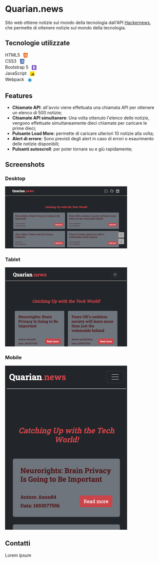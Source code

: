 # Quarian.news

Sito web ottiene notizie sul mondo della tecnologia dall'API [Hackernews](https://github.com/HackerNews/API), che permette di ottenere notizie sul mondo della tecnologia.

## Tecnologie utilizzate
<ul style="list-style-type: none; padding-left: 0;">
    <li>HTML5 <img src="src/assets/images/html-icon.png" alt="HTML5" height="20" style="vertical-align: middle; margin-left: 5px;"/></li>
    <li>CSS3 <img src="src/assets/images/css-icon.png" alt="CSS3" height="20" style="vertical-align: middle; margin-left: 5px;"/></li>
    <li>Bootstrap 5 <img src="src/assets/images/bootstrap-icon.png" alt="Bootstrap 5" height="20" style="vertical-align: middle; margin-left: 5px;"/></li>
    <li>JavaScript <img src="src/assets/images/javascript-icon.png" alt="JavaScript" height="20" style="vertical-align: middle; margin-left: 5px;"/></li>
    <li>Webpack <img src="src/assets/images/webpack-icon.png" alt="Webpack" height="20" style="vertical-align: middle; margin-left: 5px;"/></li>
</ul>

## Features
- **Chiamate API**: all'avvio viene effettuata una chiamata API per ottenere un elenco di 500 notizie;
- **Chiamate API simultanere**: Una volta ottenuto l'elenco delle notizie, vengono effettuate simultaneamente dieci chiamate per caricare le prime dieci;
- **Pulsante Load More**: permette di caricare ulteriori 10 notizie alla volta;
- **Alert di errore**: Sono previsti degli alert in caso di errori o esaurimento delle notizie disponibili;
- **Pulsanti autoscroll**: per poter tornare su e giù rapidamente;

## Screenshots
### Desktop
![Screenshot Desktop](src/assets/images/desktop-screen-1.png)

### Tablet
![Screenshot Tablet](src/assets/images/tablet-screen.png)

### Mobile
![Screenshot Mobile](src/assets/images/mobile-screen.png)

## Contatti
Lorem ipsum
